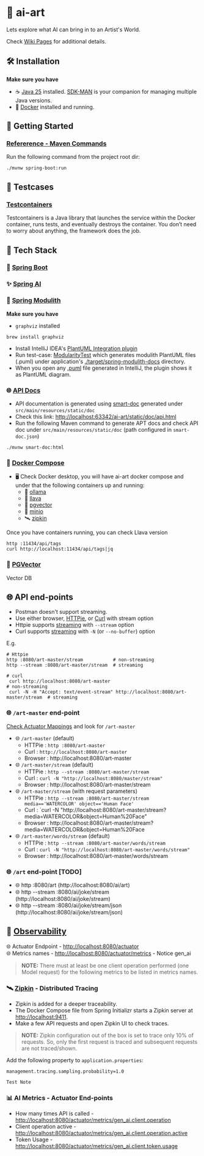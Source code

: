 # 🎨 ai-art
Lets explore what AI can bring in to an Artist's World.

Check [Wiki Pages](https://github.com/gpottepalem/ai-art/wiki) for additional details.

## 🛠️ Installation
**Make sure you have**
 * ☕ [Java 25](https://www.java.com/en/) installed. [SDK-MAN](https://sdkman.io/) is your companion for managing multiple Java
  versions.
 * 🐳 [Docker](https://www.docker.com/) installed and running.

## 🚀 Getting Started
### [Refererence - Maven Commands](./MAVEN.md)
Run the following command from the project root dir:
```shell
./mvnw spring-boot:run
```

## 🧪 Testcases
### [Testcontainers](https://testcontainers.com/guides/testcontainers-container-lifecycle/)
Testcontainers is a Java library that launches the service within the Docker container, runs tests, and eventually 
destroys the container. You don’t need to worry about anything, the framework does the job.

## 🧱 Tech Stack
### 🌱 [Spring Boot](https://docs.spring.io/spring-boot/index.html)
### ✨ [Spring AI](https://docs.spring.io/spring-ai/reference/1.1/index.html)
### 🧩 [Spring Modulith](https://docs.spring.io/spring-modulith/reference/)

**Make sure you have**
 * `graphviz` installed
```shell
brew install graphviz
```
 * Install IntelliJ IDEA's [PlantUML Integration plugin](https://plugins.jetbrains.com/plugin/7017-plantuml4idea)
 * Run test-case: [ModularityTest](./src/test/java/com/giri/aiart/ModularityTest.java) which generates modulith 
   PlantUML files (.puml) under application's [./target/spring-modulith-docs](./target/spring-modulith-docs) directory.
 * When you open any [.puml](./target/spring-modulith-docs/components.puml) file generated in IntelliJ, the plugin shows
   it as PlantUML diagram.

### 🌐 [API Docs](https://smart-doc-group.github.io/)
* API documentation is generated using [smart-doc](https://smart-doc-group.github.io/) generated under `src/main/resources/static/doc`  
* Check this link: [http://localhost:63342/ai-art/static/doc/api.html](http://localhost:63342/ai-art/static/doc/api.html)
* Run the following Maven command to generate APT docs and check API doc under `src/main/resources/static/doc` (path configured in `smart-doc.json`)
```
./mvnw smart-doc:html
```

### 🐳 [Docker Compose](https://docs.docker.com/compose/)
* 🖥️ Check Docker desktop, you will have ai-art docker compose and under that the following containers up and running:
  * 🤖 [ollama](https://ollama.com/)
  * 🐉 [llava](https://ollama.com/library/llava)
  * 🐘 [pgvector](https://github.com/pgvector/pgvector)
  * 💾 [minio](https://www.min.io/)
  * 🛰️ [zipkin](https://zipkin.io/)

Once you have containers running, you can check Llava version
```shell
http :11434/api/tags
curl http://localhost:11434/api/tags|jq
```

### 🐘 [PGVector](https://github.com/pgvector/pgvector)
Vector DB

## 🌐 API end-points
* Postman doesn't support streaming.
* Use either browser, [HTTPie](https://httpie.io/), or [Curl](https://curl.se/) with stream option  
* Httpie supports [streaming](https://httpie.io/docs/cli/streamed-responses) with `--stream` option
* Curl supports [streaming](https://curl.se/docs/manpage.html#--no-buffer) with `-N` (or `--no-buffer`) option

E.g.
```shell
# Httpie
http :8080/art-master/stream           # non-streaming
http --stream :8080/art-master/stream  # streaming

# curl
 curl http://localhost:8080/art-master                                           # non-streaming
 curl -N -H "Accept: text/event-stream" http://localhost:8080/art-master/stream  # streaming
```

### 🌐 `/art-master` end-point
[Check Actuator Mappings](http://localhost:8080/actuator/mappings) and look for `/art-master`  

* 🌐 `/art-master` (default)
  * HTTPie : `http :8080/art-master`
  * Curl : `http://localhost:8080/art-master`
  * Browser : http://localhost:8080/art-master
* 🌐 `/art-master/stream` (default)
  * HTTPie : `http --stream :8080/art-master/stream`
  * Curl : `curl -N "http://localhost:8080/master/stream"`
  * Browser : http://localhost:8080/art-master/stream
* 🌐 `/art-master/stream` (with request parameters)
  * HTTPie : `http --stream :8080/art-master/stream media=='WATERCOLOR' object=='Human Face'`
  * Curl : `curl -N "http://localhost:8080/art-master/stream?media=WATERCOLOR&object=Human%20Face"
  * Browser : http://localhost:8080/art-master/stream?media=WATERCOLOR&object=Human%20Face
* 🌐 `/art-master/words/stream` (default)
  * HTTPie : `http --stream :8080/art-master/words/stream`
  * Curl : `curl -N "http://localhost:8080/art-master/words/stream"`
  * Browser : http://localhost:8080/art-master/words/stream
  
### 🌐 `/art` end-point [TODO]
* 🌐 http :8080/art (http://localhost:8080/ai/art)
* 🌐 http --stream :8080/ai/joke/stream (http://localhost:8080/ai/joke/stream)  
* 🌐 http --stream :8080/ai/joke/stream/json (http://localhost:8080/ai/joke/stream/json)

## 🔦 [Observability](https://docs.spring.io/spring-ai/reference/observability/index.html)

🌐 Actuator Endpoint - [http://localhost:8080/actuator](http://localhost:8080/actuator)  
🌐 Metrics names - [http://localhost:8080/actuator/metrics](http://localhost:8080/actuator/metrics) - Notice gen_ai  
> **NOTE:**
> There must at least be one client operation performed (one Model request) for the following metrics to be
> listed in metrics names. 

### 🛰️ [Zipkin](https://zipkin.io/) - Distributed Tracing
* Zipkin is added for a deeper traceability.
* The Docker Compose file from Spring Initializr starts a Zipkin server at [http://localhost:9411](http://localhost:9411).
* Make a few API requests and open Zipkin UI to check traces.

> **NOTE:**
> Zipkin configuration out of the box is set to trace only 10% of requests. So, only the first request is traced and 
subsequent requests are not traced/shown.

Add the following property to `application.properties`:
```
management.tracing.sampling.probability=1.0
```
~~~
Test Note
~~~

### 📊 AI Metrics - Actuator  End-points
* How many times API is called - [http://localhost:8080/actuator/metrics/gen_ai.client.operation](http://localhost:8080/actuator/metrics/gen_ai.client.operation)
* Client operation active - [http://localhost:8080/actuator/metrics/gen_ai.client.operation.active](http://localhost:8080/actuator/metrics/gen_ai.client.operation.active)  
* Token Usage - [http://localhost:8080/actuator/metrics/gen_ai.client.token.usage](http://localhost:8080/actuator/metrics/gen_ai.client.token.usage)
